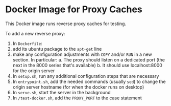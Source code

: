 # Docker Image for Proxy Caches

This Docker image runs reverse proxy caches for testing.

To add a new reverse proxy:

1. In `Dockerfile`:
  1. add its ubuntu package to the `apt-get` line
  2. make any configuration adjustments with `COPY` and/or `RUN` in a new section. In particular:
     a. The proxy should listen on a dedicated port (the next in the 8000 series that's available)
     b. It should use localhost:8000 for the origin server
2. In `setup.sh`, run any additional configuration steps that are necessary
3. In `entrypoint.sh`, add the needed commands (usually `sed`) to change the origin server hostname (for when the docker runs on desktop)
4. In `serve.sh`, start the server in the background
5. In `/test-docker.sh`, add the `PROXY_PORT` to the case statement

